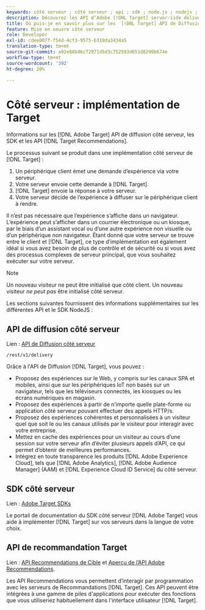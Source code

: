 ```yaml
---
keywords: côté serveur ; côté serveur ; api ; sdk ; node.js ; nodejs ; node js ; recommendations api ; api:apis
description: Découvrez les API d’Adobe [!DNL Target] server-side delivery APIs, SDKs, and [!DNL Target] Recommendations.
title: Où puis-je en savoir plus sur les  [!DNL Target] API de Diffusion côté serveur et les SDK ?
feature: Mise en oeuvre côté serveur
role: Developer
exl-id: cdee007f-f54d-4cf3-9575-6319da3434a5
translation-type: tm+mt
source-git-commit: a92e88b46c72971d5d3c752593d651d8290b674e
workflow-type: tm+mt
source-wordcount: '392'
ht-degree: 20%

---
```


# Côté serveur : implémentation de Target

Informations sur les [!DNL Adobe Target] API de diffusion côté serveur, les SDK et les API [!DNL Target Recommendations].

Le processus suivant se produit dans une implémentation côté serveur de [!DNL Target] :

1. Un périphérique client émet une demande d’expérience via votre serveur.
1. Votre serveur envoie cette demande à [!DNL Target].
1. [!DNL Target] envoie la réponse à votre serveur.
1. Votre serveur décide de l’expérience à diffuser sur le périphérique client à rendre.

Il n’est pas nécessaire que l’expérience s’affiche dans un navigateur. L’expérience peut s’afficher dans un courrier électronique ou un kiosque, par le biais d’un assistant vocal ou d’une autre expérience non visuelle ou d’un périphérique non navigateur. Étant donné que votre serveur se trouve entre le client et [!DNL Target], ce type d’implémentation est également idéal si vous avez besoin de plus de contrôle et de sécurité ou si vous avez des processus complexes de serveur principal, que vous souhaitez exécuter sur votre serveur.

>[!NOTE]
>
>Un nouveau visiteur ne peut être initialisé que côté client. Un nouveau visiteur *ne peut pas* être initialisé côté serveur.

Les sections suivantes fournissent des informations supplémentaires sur les différentes API et le SDK NodeJS :

## API de diffusion côté serveur

Lien : [API de Diffusion côté serveur](https://developers.adobetarget.com/api/delivery-api/)

`/rest/v1/delivery`

Grâce à l&#39;API de Diffusion [!DNL Target], vous pouvez :

* Proposez des expériences sur le Web, y compris sur les canaux SPA et mobiles, ainsi que sur les périphériques IoT non basés sur un navigateur, tels que les téléviseurs connectés, les kiosques ou les écrans numériques en magasin.
* Proposez des expériences à partir de n’importe quelle plate-forme ou application côté serveur pouvant effectuer des appels HTTP/s.
* Proposez des expériences cohérentes et personnalisées à un visiteur quel que soit le ou les canaux utilisés par le visiteur pour interagir avec votre entreprise.
* Mettez en cache des expériences pour un visiteur au cours d’une session sur votre serveur afin d’éviter plusieurs appels d’API, ce qui permet d’obtenir de meilleures performances.
* Intégrez en toute transparence les produits [!DNL Adobe Experience Cloud], tels que [!DNL Adobe Analytics], [!DNL Adobe Audience Manager] (AAM) et [!DNL Experience Cloud ID Service] du côté serveur.

## SDK côté serveur

Lien : [Adobe Target SDKs](https://adobetarget-sdks.gitbook.io/docs/)

Le portail de documentation du SDK côté serveur [!DNL Adobe Target] vous aide à implémenter [!DNL Target] sur vos serveurs dans la langue de votre choix.

## API de recommandation Target

Lien : [API Recommendations de Cible](https://developers.adobetarget.com/api/recommendations) et [Aperçu de l’API Adobe Recommendations](https://experienceleague.adobe.com/docs/target-learn/recommendations-api-tutorial/recs-api-overview.html).

Les API Recommendations vous permettent d’interagir par programmation avec les serveurs de Recommandations [!DNL Target]. Ces API peuvent être intégrées à une gamme de piles d&#39;applications pour exécuter des fonctions que vous utiliseriez habituellement dans l&#39;interface utilisateur [!DNL Target].
